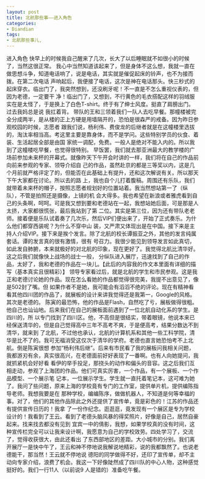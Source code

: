 ```yaml
---
layout: post
title: 北航那些事——进入角色
categories:
- Diandian
tags:
- 北航那些事儿, 
---
```

进入角色 快早上的时候我自己醒来了几次，长大了以后睡眠就不如很小的时候了，当然这很正常。 我心中当然知道该起来了，但是身体不这么想，我就一直在做思想斗争，知道电话响了，说是电话，其实就是催促起床的铃声，也不为接而拨。在第二次电话 声响起后，我便接了电话，这次是神在电话那头。快三秒式的起床穿衣。临出门了，我突然想到，还没刷牙呢！不一直是不怎么重视仪表的，但因为老德，一定要干 净！临出门了，又想到，不行黄色的毛衣搭配这样的羽绒服实在是太怪了，于是换上了白色T-shirt。终于有了绅士风度。挺直了肩膀出门。过去我妈总是说 我扛着背。 带队的王和三领着我们一队人去吃早餐。那幢楼被完全分成两半，是从楼的正上方硬是用墙隔开的，恐怕是很森严的戒备。因为昨日参观校园的时候，志愿者 跟我们说，杨利伟、费俊龙的后继者就是在这幢楼里选拔的，淘汰率相当高。考这里主要是靠身体，而不是学问。这些特别学员的伙食、着装、生活起居全部是由国 家统一调配，免费。一般人是绝对不能入内的。所以我到了这幢楼吃早餐，也觉得很特别。 早饭罢，我们就去那亚洲最大的教学楼的广场前参加未来杯的开幕式。就像昨天下午开会时讲的一样，我们将在自己的作品前向前来参观的专家、领导介绍自 己的作品，虽然赴京的都是三等奖以内，这是几个月前就严格评定了的，但能否在此基础上有提升，还和这次解说有关。所以那天下午大家都在讨论。所以去的路 上，我也自个儿打着腹稿。周围还有乐队，我们就带着未来杯的帽子，按照志愿者规划好的位置站着。我当然想站第一了（纵队），不管是拍照还是摄像，上镜的机 会大得多。我也希望在新浪或者雅虎看到自己的头条啊，呵呵。可是我又想到要和老德站在一起，我想站她后面，可是那是人太挤，大家都很慌张，最后我站到了第 二位。其实是第三位，因为还有带队老老师。接着便是乐队试着奏了几次乐，然后VIP们便出来了，开始了正式奏乐。为什么他们都穿西装呢？为什么不穿中山 装，又严肃又体现出是在中国。接下来是主持人介绍VIP。接下来是挨个发言。除了北航的校长谭振亚之外，其他的发言纯属套话。谭的发言真的很有激情，很有 号召力。我很少能见到领导发言如此真切，如此发自肺腑，本来就极好的对北航的印象，现在更好了。我觉得北航比清华好。这之后我们就像快上战场的战士一般， 分纵队进入展厅，迅速找到了自己的作品，太好了，我和老德的作品在一块儿。【此后的内容我的作文本里面有详细的描写（基本真实且很精彩）】 领导专家看过后，就是北航的学生和市民参观。这是我正和老德讨论她的作品。现在怎么看她的作品都觉得很完美，我提不出意见了，像是502封了嘴。但 如果作者不是她，我可能会有滔滔不绝的评论。现在有精神看看其他四川团的作品了，就展板的设计来讲我觉得还是我第一，Google的风格。其次是老德的。 陈寅的最恐怖，他的作品是Flash，自然吃了亏，展板做得很粗。他自己也讪讪地。后来我们在自己的展板面前遇到了一位北航自动化系的学生。是四川的，所 以专门找到了四川区。他，不高但是很结实，带着眼镜，他说本来已经保送清华的，但是自己觉得高中三年不高考不爽，于是便高考，结果分数达不到清华，就来到 了北航，不过他也承认，北航的计算机系和其他一些工科学院，清华是比不了的。我可无福消受这仅次于清华的学府。老德也直言她恐怕考不上北航。倒是陈寅很想 参加“杨利伟后继”。后来有市民看了我的展板问我相关问题，我都游刃有余，真实很高兴，在老德面前好好表现了一番啊。也有人向她提问，我就抓紧机会好好看 看伊的举手投足，那挠头的动作和偏头的音容。这之后我们互相走动，参观了上海团的作品。他们可真实厉害，一个作品，有一个展板、一个作品模型、一个展示笔 记本，一位展示学生。学生就一直托着笔记本，这可难为她了。我问了些问题，原来上海的学校竟有专门的工作室，提供单片机，提供编陈指导老师。我想我要是在 那种学校，编编陈序，做做机器人，不知道是何等幸福的事。对了，他们的其他作品除此之外还提供了宣传单，竟是彩色的！江苏的作品还有提供宣传日历的！我拿 了一份作纪念。逛逛逛，竟发现有一个展区是专为学校设计的！我看到了王云。看到了老德头脑风暴的得奖照片，好像是自己，居然自豪起来。找来找去都没有见到 宜宾一中的倩影，我想，如果学校真的没有时间，这种宣传栏完全可以让我来设计啊，我愿意为自己的学校效劳。四处学习了，交流了，觉得收获很大，由此还看出 了东西部地区的差距。大小城市的分别。我们离开展厅一是快中午了，王云和神不停地说我解说地精彩，说的我都飘然了。也说老德能干，那当然！王云就不停地说 德阳的同学做得不好，还印了宣传单，却不主动向专家介绍，浪费了机会。我这一下好像陡然成了四川队的中心人物，这种感觉挺好的。我们一行11人（以前说9 人是错的）准备吃午餐。